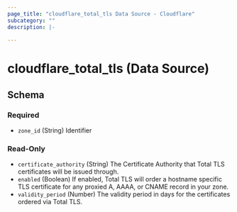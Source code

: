 ```yaml
---
page_title: "cloudflare_total_tls Data Source - Cloudflare"
subcategory: ""
description: |-
  
---
```


# cloudflare_total_tls (Data Source)




<!-- schema generated by tfplugindocs -->
## Schema

### Required

- `zone_id` (String) Identifier

### Read-Only

- `certificate_authority` (String) The Certificate Authority that Total TLS certificates will be issued through.
- `enabled` (Boolean) If enabled, Total TLS will order a hostname specific TLS certificate for any proxied A, AAAA, or CNAME record in your zone.
- `validity_period` (Number) The validity period in days for the certificates ordered via Total TLS.


